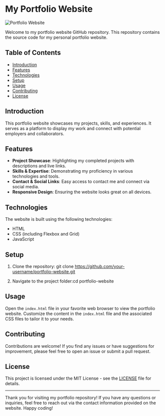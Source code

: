 # My Portfolio Website

![Portfolio Website](./githubprofile.gif)

Welcome to my portfolio website GitHub repository. This repository contains the source code for my personal portfolio website.

## Table of Contents
- [Introduction](#introduction)
- [Features](#features)
- [Technologies](#technologies)
- [Setup](#setup)
- [Usage](#usage)
- [Contributing](#contributing)
- [License](#license)

## Introduction

This portfolio website showcases my projects, skills, and experiences. It serves as a platform to display my work and connect with potential employers and collaborators.

## Features

- **Project Showcase**: Highlighting my completed projects with descriptions and live links.
- **Skills & Expertise**: Demonstrating my proficiency in various technologies and tools.
- **Contact & Social Links**: Easy access to contact me and connect via social media.
- **Responsive Design**: Ensuring the website looks great on all devices.

## Technologies

The website is built using the following technologies:

- HTML
- CSS (including Flexbox and Grid)
- JavaScript

## Setup

1. Clone the repository: git clone https://github.com/your-username/portfolio-website.git

2. Navigate to the project folder:cd portfolio-website

## Usage

Open the `index.html` file in your favorite web browser to view the portfolio website. Customize the content in the `index.html` file and the associated CSS files to tailor it to your needs.

## Contributing

Contributions are welcome! If you find any issues or have suggestions for improvement, please feel free to open an issue or submit a pull request.

## License

This project is licensed under the MIT License - see the [LICENSE](LICENSE) file for details.

---

Thank you for visiting my portfolio repository! If you have any questions or inquiries, feel free to reach out via the contact information provided on the website. Happy coding!
